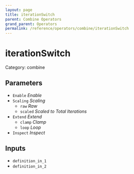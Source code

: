 ```yaml
---
layout: page
title: iterationSwitch
parent: Combine Operators
grand_parent: Operators
permalink: /reference/operators/combine/iterationSwitch
---
```


# iterationSwitch

Category: combine



## Parameters

* `Enable` *Enable*
* `Scaling` *Scaling*
  * `raw` *Raw*
  * `scaled` *Scaled to Total Iterations*
* `Extend` *Extend*
  * `clamp` *Clamp*
  * `loop` *Loop*
* `Inspect` *Inspect*

## Inputs

* `definition_in_1`
* `definition_in_2`